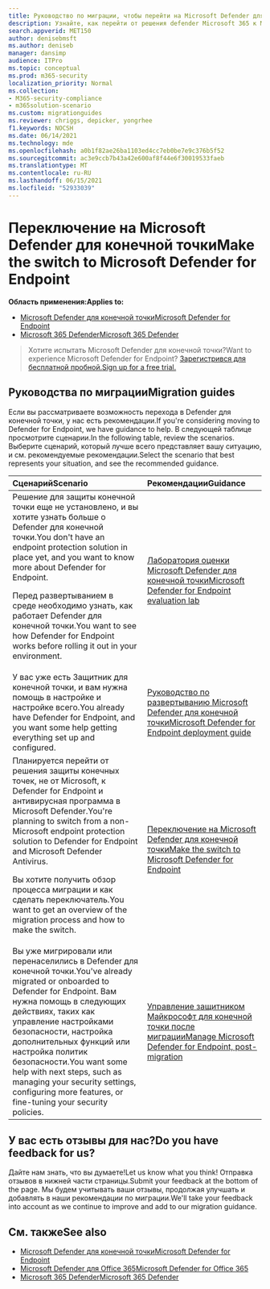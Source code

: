 ```yaml
---
title: Руководство по миграции, чтобы перейти на Microsoft Defender для конечной точки
description: Узнайте, как перейти от решения defender Microsoft 365 к Microsoft Defender для конечной точки
search.appverid: MET150
author: denisebmsft
ms.author: deniseb
manager: dansimp
audience: ITPro
ms.topic: conceptual
ms.prod: m365-security
localization_priority: Normal
ms.collection:
- M365-security-compliance
- m365solution-scenario
ms.custom: migrationguides
ms.reviewer: chriggs, depicker, yongrhee
f1.keywords: NOCSH
ms.date: 06/14/2021
ms.technology: mde
ms.openlocfilehash: a0b1f82ae26ba1103ed4cc7eb0be7e9c376b5f52
ms.sourcegitcommit: ac3e9ccb7b43a42e600af8f44e6f30019533faeb
ms.translationtype: MT
ms.contentlocale: ru-RU
ms.lasthandoff: 06/15/2021
ms.locfileid: "52933039"
---
```

# <a name="make-the-switch-to-microsoft-defender-for-endpoint"></a><span data-ttu-id="02f84-103">Переключение на Microsoft Defender для конечной точки</span><span class="sxs-lookup"><span data-stu-id="02f84-103">Make the switch to Microsoft Defender for Endpoint</span></span>

<span data-ttu-id="02f84-104">**Область применения:**</span><span class="sxs-lookup"><span data-stu-id="02f84-104">**Applies to:**</span></span>
- [<span data-ttu-id="02f84-105">Microsoft Defender для конечной точки</span><span class="sxs-lookup"><span data-stu-id="02f84-105">Microsoft Defender for Endpoint</span></span>](https://go.microsoft.com/fwlink/p/?linkid=2154037)
- [<span data-ttu-id="02f84-106">Microsoft 365 Defender</span><span class="sxs-lookup"><span data-stu-id="02f84-106">Microsoft 365 Defender</span></span>](https://go.microsoft.com/fwlink/?linkid=2118804)

> <span data-ttu-id="02f84-107">Хотите испытать Microsoft Defender для конечной точки?</span><span class="sxs-lookup"><span data-stu-id="02f84-107">Want to experience Microsoft Defender for Endpoint?</span></span> [<span data-ttu-id="02f84-108">Зарегистрився для бесплатной пробной.</span><span class="sxs-lookup"><span data-stu-id="02f84-108">Sign up for a free trial.</span></span>](https://www.microsoft.com/microsoft-365/windows/microsoft-defender-atp?ocid=docs-wdatp-exposedapis-abovefoldlink)

## <a name="migration-guides"></a><span data-ttu-id="02f84-109">Руководства по миграции</span><span class="sxs-lookup"><span data-stu-id="02f84-109">Migration guides</span></span>

<span data-ttu-id="02f84-110">Если вы рассматриваете возможность перехода в Defender для конечной точки, у нас есть рекомендации.</span><span class="sxs-lookup"><span data-stu-id="02f84-110">If you're considering moving to Defender for Endpoint, we have guidance to help.</span></span> <span data-ttu-id="02f84-111">В следующей таблице просмотрите сценарии.</span><span class="sxs-lookup"><span data-stu-id="02f84-111">In the following table, review the scenarios.</span></span> <span data-ttu-id="02f84-112">Выберите сценарий, который лучше всего представляет вашу ситуацию, и см. рекомендуемые рекомендации.</span><span class="sxs-lookup"><span data-stu-id="02f84-112">Select the scenario that best represents your situation, and see the recommended guidance.</span></span>

| <span data-ttu-id="02f84-113">Сценарий</span><span class="sxs-lookup"><span data-stu-id="02f84-113">Scenario</span></span> | <span data-ttu-id="02f84-114">Рекомендации</span><span class="sxs-lookup"><span data-stu-id="02f84-114">Guidance</span></span> |
|:----|:----|
| <span data-ttu-id="02f84-115">Решение для защиты конечной точки еще не установлено, и вы хотите узнать больше о Defender для конечной точки.</span><span class="sxs-lookup"><span data-stu-id="02f84-115">You don't have an endpoint protection solution in place yet, and you want to know more about Defender for Endpoint.</span></span> <p> <span data-ttu-id="02f84-116">Перед развертыванием в среде необходимо узнать, как работает Defender для конечной точки.</span><span class="sxs-lookup"><span data-stu-id="02f84-116">You want to see how Defender for Endpoint works before rolling it out in your environment.</span></span>  | [<span data-ttu-id="02f84-117">Лаборатория оценки Microsoft Defender для конечной точки</span><span class="sxs-lookup"><span data-stu-id="02f84-117">Microsoft Defender for Endpoint evaluation lab</span></span>](evaluation-lab.md)   |
| <span data-ttu-id="02f84-118">У вас уже есть Защитник для конечной точки, и вам нужна помощь в настройке и настройке всего.</span><span class="sxs-lookup"><span data-stu-id="02f84-118">You already have Defender for Endpoint, and you want some help getting everything set up and configured.</span></span>  | [<span data-ttu-id="02f84-119">Руководство по развертыванию Microsoft Defender для конечной точки</span><span class="sxs-lookup"><span data-stu-id="02f84-119">Microsoft Defender for Endpoint deployment guide</span></span>](deployment-phases.md)  |
| <span data-ttu-id="02f84-120">Планируется перейти от решения защиты конечных точек, не от Microsoft, к Defender for Endpoint и антивирусная программа в Microsoft Defender.</span><span class="sxs-lookup"><span data-stu-id="02f84-120">You're planning to switch from a non-Microsoft endpoint protection solution to Defender for Endpoint and Microsoft Defender Antivirus.</span></span> <p> <span data-ttu-id="02f84-121">Вы хотите получить обзор процесса миграции и как сделать переключатель.</span><span class="sxs-lookup"><span data-stu-id="02f84-121">You want to get an overview of the migration process and how to make the switch.</span></span> |[<span data-ttu-id="02f84-122">Переключение на Microsoft Defender для конечной точки</span><span class="sxs-lookup"><span data-stu-id="02f84-122">Make the switch to Microsoft Defender for Endpoint</span></span>](switch-to-microsoft-defender-migration.md)   |
| <span data-ttu-id="02f84-123">Вы уже мигрировали или перенаселились в Defender для конечной точки.</span><span class="sxs-lookup"><span data-stu-id="02f84-123">You've already migrated or onboarded to Defender for Endpoint.</span></span> <span data-ttu-id="02f84-124">Вам нужна помощь в следующих действиях, таких как управление настройками безопасности, настройка дополнительных функций или настройка политик безопасности.</span><span class="sxs-lookup"><span data-stu-id="02f84-124">You want some help with next steps, such as managing your security settings, configuring more features, or fine-tuning your security policies.</span></span> | [<span data-ttu-id="02f84-125">Управление защитником Майкрософт для конечной точки после миграции</span><span class="sxs-lookup"><span data-stu-id="02f84-125">Manage Microsoft Defender for Endpoint, post-migration</span></span>](manage-atp-post-migration.md) |


## <a name="do-you-have-feedback-for-us"></a><span data-ttu-id="02f84-126">У вас есть отзывы для нас?</span><span class="sxs-lookup"><span data-stu-id="02f84-126">Do you have feedback for us?</span></span>

<span data-ttu-id="02f84-127">Дайте нам знать, что вы думаете!</span><span class="sxs-lookup"><span data-stu-id="02f84-127">Let us know what you think!</span></span> <span data-ttu-id="02f84-128">Отправка отзывов в нижней части страницы.</span><span class="sxs-lookup"><span data-stu-id="02f84-128">Submit your feedback at the bottom of the page.</span></span> <span data-ttu-id="02f84-129">Мы будем учитывать ваши отзывы, продолжая улучшать и добавлять в наши рекомендации по миграции.</span><span class="sxs-lookup"><span data-stu-id="02f84-129">We'll take your feedback into account as we continue to improve and add to our migration guidance.</span></span>

## <a name="see-also"></a><span data-ttu-id="02f84-130">См. также</span><span class="sxs-lookup"><span data-stu-id="02f84-130">See also</span></span>

- [<span data-ttu-id="02f84-131">Microsoft Defender для конечной точки</span><span class="sxs-lookup"><span data-stu-id="02f84-131">Microsoft Defender for Endpoint</span></span>](/windows/security/threat-protection)
- [<span data-ttu-id="02f84-132">Microsoft Defender для Office 365</span><span class="sxs-lookup"><span data-stu-id="02f84-132">Microsoft Defender for Office 365</span></span>](/microsoft-365/security/office-365-security/office-365-atp)
- [<span data-ttu-id="02f84-133">Microsoft 365 Defender</span><span class="sxs-lookup"><span data-stu-id="02f84-133">Microsoft 365 Defender</span></span>](/microsoft-365/security/defender/microsoft-threat-protection?) 
